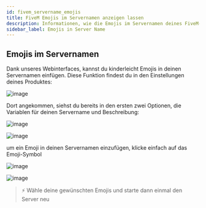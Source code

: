 ```yaml
---
id: fivem_servername_emojis
title: FiveM Emojis im Servernamen anzeigen lassen
description: Informationen, wie die Emojis im Servernamen deines FiveM-Servers in der Serverliste anzeigen lassen kannst - ZAP-Hosting.com Dokumentationen
sidebar_label: Emojis in Server Name
---
```


## Emojis im Servernamen

Dank unseres Webinterfaces, kannst du kinderleicht Emojis in deinen Servernamen einfügen.
Diese Funktion findest du in den Einstellungen deines Produktes:

![image](https://user-images.githubusercontent.com/26007280/189678381-d765c845-89f1-4a7a-8646-8aff56541ae9.png)

Dort angekommen, siehst du bereits in den ersten zwei Optionen, die Variablen für deinen Servername und Beschreibung:

![image](https://user-images.githubusercontent.com/26007280/189678429-97578e78-47d5-4960-a59b-1ae9a52caf61.png)

![image](https://user-images.githubusercontent.com/26007280/189678463-a5406aba-7f5d-4eac-bfab-f74a67a41777.png)

um ein Emoji in deinen Servernamen einzufügen, klicke einfach auf das Emoji-Symbol

![image](https://user-images.githubusercontent.com/26007280/189678504-3da35b66-a1aa-4063-b3a1-3c8571784b89.png)

![image](https://user-images.githubusercontent.com/26007280/189678536-750ed53c-8f4d-401b-939f-acfc289d5ebd.png)

> ⚡ Wähle deine gewünschten Emojis und starte dann einmal den Server neu
